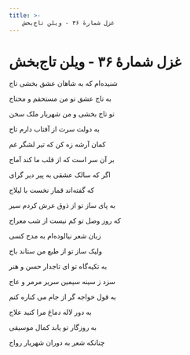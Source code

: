 ```yaml
---
title: >-
    غزل شمارهٔ ۳۶ - ویلن تاج‌بخش
---
```

# غزل شمارهٔ ۳۶ - ویلن تاج‌بخش

<div class="b" id="bn1"><div class="m1"><p>شنیده‌ام که به شاهان عشق بخشی تاج</p></div>
<div class="m2"><p>به تاج عشق تو من مستحقم و محتاج</p></div></div>
<div class="b" id="bn2"><div class="m1"><p>تو تاج بخشی و من شهریار ملک سخن</p></div>
<div class="m2"><p>به دولت سرت از آفتاب دارم تاج</p></div></div>
<div class="b" id="bn3"><div class="m1"><p>کمان آرشه زه کن که تیر لشگر غم</p></div>
<div class="m2"><p>بر آن سر است که از قلب ما کند آماج</p></div></div>
<div class="b" id="bn4"><div class="m1"><p>اگر که سالک عشقی به پیر دیر گرای</p></div>
<div class="m2"><p>که گفته‌اند قمار نخست با لیلاج</p></div></div>
<div class="b" id="bn5"><div class="m1"><p>به پای ساز تو از ذوق عرش کردم سیر</p></div>
<div class="m2"><p>که روز وصل تو کم نیست از شب معراج</p></div></div>
<div class="b" id="bn6"><div class="m1"><p>زبان شعر نیالوده‌ام به مدح کسی</p></div>
<div class="m2"><p>ولیک ساز تو از طبع من ستاند باج</p></div></div>
<div class="b" id="bn7"><div class="m1"><p>به تکیه‌گاه تو ای تاجدار حسن و هنر</p></div>
<div class="m2"><p>سزد ز سینه سیمین سریر مرمر و عاج</p></div></div>
<div class="b" id="bn8"><div class="m1"><p>به قول خواجه گر از جام می کناره کنم</p></div>
<div class="m2"><p>به دور لاله دماغ مرا کنید علاج</p></div></div>
<div class="b" id="bn9"><div class="m1"><p>به روزگار تو یابد کمال موسیقی</p></div>
<div class="m2"><p>چنانکه شعر به دوران شهریار رواج</p></div></div>
